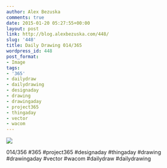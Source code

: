 ```yaml
---
author: Alex Bezuska
comments: true
date: 2015-01-20 05:27:55+00:00
layout: post
link: http://blog.alexbezuska.com/448/
slug: '448'
title: Daily Drawing 014/365
wordpress_id: 448
post_format:
- Image
tags:
- '365'
- dailydraw
- dailydrawing
- designaday
- drawing
- drawingaday
- project365
- thingaday
- vector
- wacom
---
```


![](/images/2015/01/tumblr_nign6kJjSq1u11b0ro1_1280.jpg)

014/356 #365 #project365 #designaday #thingaday #drawing #drawingaday #vector #wacom #dailydraw #dailydrawing
